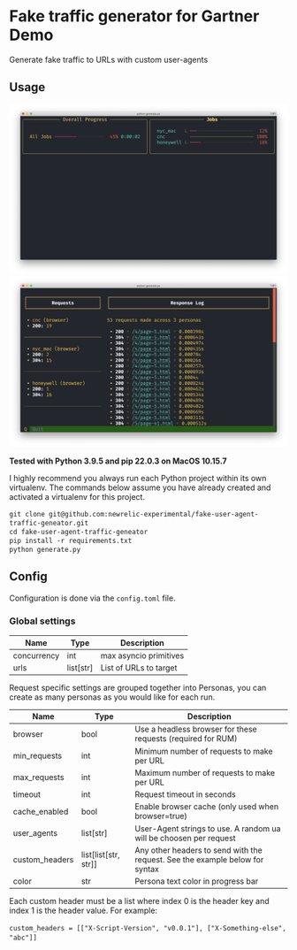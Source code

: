 # Fake traffic generator for Gartner Demo

Generate fake traffic to URLs with custom user-agents

## Usage

![Running](./screenshot-running.png)
![Complete](./screenshot-complete.png)

**Tested with Python 3.9.5 and pip 22.0.3 on MacOS 10.15.7**

I highly recommend you always run each Python project within its own virtualenv. The commands below assume you have already created and activated a virtualenv for this project.

```
git clone git@github.com:newrelic-experimental/fake-user-agent-traffic-geneator.git
cd fake-user-agent-traffic-geneator
pip install -r requirements.txt
python generate.py
```

## Config

Configuration is done via the `config.toml` file.

### Global settings

| Name        | Type      | Description            |
| ----------- | --------- | ---------------------- |
| concurrency | int       | max asyncio primitives |
| urls        | list[str] | List of URLs to target |

Request specific settings are grouped together into Personas, you can create as many personas as you would like for each run.

| Name           | Type                 | Description                                                                  |
| -------------- | -------------------- | ---------------------------------------------------------------------------- |
| browser        | bool                 | Use a headless browser for these requests (required for RUM)                 |
| min_requests   | int                  | Minimum number of requests to make per URL                                   |
| max_requests   | int                  | Maximum number of requests to make per URL                                   |
| timeout        | int                  | Request timeout in seconds                                                   |
| cache_enabled  | bool                 | Enable browser cache (only used when browser=true)                           |
| user_agents    | list[str]            | User-Agent strings to use. A random ua will be choosen per request           |
| custom_headers | list[list[str, str]] | Any other headers to send with the request. See the example below for syntax |
| color          | str                  | Persona text color in progress bar                                           |

Each custom header must be a list where index 0 is the header key and index 1 is the header value. For example:

`custom_headers = [["X-Script-Version", "v0.0.1"], ["X-Something-else", "abc"]]`
